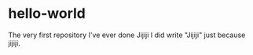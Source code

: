 # hello-world
The very first repository I've ever done
Jijiji
I did write "Jijiji" just because jijiji. 
